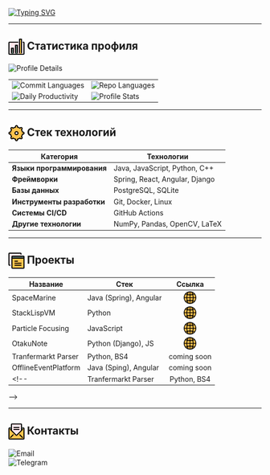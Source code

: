[![Typing SVG](https://readme-typing-svg.herokuapp.com?font=Fira+Code&size=30&pause=1000&color=FF0055&repeat=true&width=435&lines=%E2%84%8D%F0%9D%95%9A+%F0%9D%95%A5%F0%9D%95%99%F0%9D%95%96%F0%9D%95%A3%F0%9D%95%96%2C+%F0%9D%95%80'%F0%9D%95%9E+%F0%9D%94%B8%F0%9D%95%9F%F0%9D%95%95%F0%9D%95%A3%F0%9D%95%96%F0%9D%95%AA)](https://git.io/typing-svg)

---

<!-- Статистика gh аккаунта -->

## <img src="icons/stats.png" alt="stats" width="32" height="32" style="vertical-align: middle;"/> Статистика профиля


<img src="https://github-profile-summary-cards.vercel.app/api/cards/profile-details?username=andrey8080&theme=2077" alt="Profile Details">
<table>
  <tr>
    <td>
      <img src="https://github-profile-summary-cards.vercel.app/api/cards/most-commit-language?username=andrey8080&theme=2077" alt="Commit Languages">
    </td>
    <td>
      <img src="https://github-profile-summary-cards.vercel.app/api/cards/repos-per-language?username=andrey8080&theme=2077" alt="Repo Languages">
    </td>
  </tr>
  <tr>
    <td>
        <img src="https://github-profile-summary-cards.vercel.app/api/cards/productive-time?username=andrey8080&theme=2077" alt="Daily Productivity">
    </td>
    <td>
      <img src="https://github-profile-summary-cards.vercel.app/api/cards/stats?username=andrey8080&theme=2077" alt="Profile Stats">
    </td>
  </tr>
</table>

---

<!-- Стек технологий -->

## <img src="icons/cog.png" alt="stats" width="32" height="32" style="vertical-align: middle;"/> Стек технологий

| **Категория**          | **Технологии**                                      |
|-------------------------|----------------------------------------------------|
| **Языки программирования** | Java, JavaScript, Python, C++                           |
| **Фреймворки**          | Spring, React, Angular, Django                              |
| **Базы данных**         | PostgreSQL, SQLite                                |
| **Инструменты разработки** | Git, Docker, Linux                     |
| **Системы CI/CD**       | GitHub Actions                           |
| **Другие технологии**   | NumPy, Pandas, OpenCV, LaTeX                      |


---


## <img src="icons/browsers.png" alt="stats" width="32" height="32" style="vertical-align: middle;"/> Проекты

| **Название** | **Стек** | **Ссылка** |
| --- | --- | :---: |
| SpaceMarine | Java (Spring), Angular | <a href="https://github.com/andrey8080/SpaceMarine"><img src="icons/web.png" alt="stats" width="25" height="25" style="vertical-align: middle;"/></a> |
| StackLispVM | Python | <a href="https://github.com/andrey8080/StackLispVM"><img src="icons/web.png" alt="stats" width="25" height="25" style="vertical-align: middle;"/></a> |
| Particle Focusing | JavaScript | <a href="https://github.com/andrey8080/physics_project_focusing"><img src="icons/web.png" alt="stats" width="25" height="25" style="vertical-align: middle;"/></a> |
| OtakuNote | Python (Django), JS | <a href="https://github.com/andrey8080/otaku_note"><img src="icons/web.png" alt="stats" width="25" height="25" style="vertical-align: middle;"/></a> |
| Tranfermarkt Parser | Python, BS4 | coming soon |
| OfflineEventPlatform | Java (Sping), Angular | coming soon |
<!-- | Tranfermarkt Parser | Python, BS4 | <a href=""><img src="icons/web.png" alt="stats" width="25" height="25" style="vertical-align: middle;"/></a> |
 -->

---

<h2>
    <img src="icons/mail.png" alt="contacts" width="32" height="32" style="vertical-align: middle;"/> Контакты
</h2>
<ul style="list-style: none; padding: 0;">
    <li>
        <a href="mailto:andrey.dyachkov.d@gmail.com"  _blank style="text-decoration: none;">
            <img src="https://img.shields.io/badge/Email-EA4335?style=flat-square&logo=gmail&logoColor=white" height="32" style="vertical-align: middle; margin: 10 0 10 50" alt="Email">
        </a>
    </li>
    <li>
        <a href="https://t.me/andro_nik_1" _blank style="text-decoration: none;"> 
            <img src="https://img.shields.io/badge/Telegram-0A66C2?style=flat-square&logo=telegram&logoColor=white" height="32" style="vertical-align: middle; margin: 10 0 10 50" alt="Telegram">
        </a>
    </li>
    <!-- <li>
        <a href="https://linkedin.com/in/your-profile" style="text-decoration: none;">
            <img src="https://img.shields.io/badge/LinkedIn-0A66C2?style=flat-square&logo=linkedin&logoColor=white" height="32" style="vertical-align: middle; margin: 10 0 0 50" alt="LinkedIn">
        </a>
    </li> -->
</ul>
